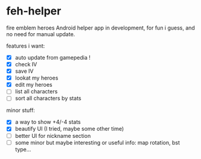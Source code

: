 # feh-helper
fire emblem heroes Android helper app in development, for fun i guess, and no need for manual update.

features i want:

- [x] auto update from gamepedia !
- [x] check IV
- [x] save IV
- [x] lookat my heroes
- [x] edit my heroes
- [ ] list all characters
- [ ] sort all characters by stats

minor stuff:

- [x] a way to show +4/-4 stats
- [x] beautify UI (I tried, maybe some other time)
- [ ] better UI for nickname section
- [ ] some minor but maybe interesting or useful info: map rotation, bst type...
